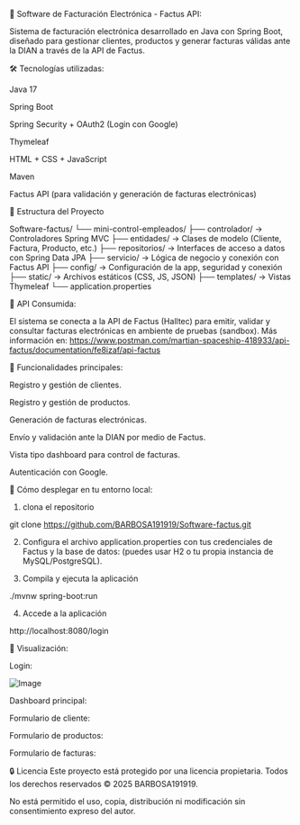 🧾 Software de Facturación Electrónica - Factus API:

Sistema de facturación electrónica desarrollado en Java con Spring Boot, diseñado para gestionar clientes, productos y generar facturas válidas ante la DIAN a través de la API de Factus.

🛠️ Tecnologías utilizadas:

Java 17

Spring Boot

Spring Security + OAuth2 (Login con Google)

Thymeleaf

HTML + CSS + JavaScript

Maven

Factus API (para validación y generación de facturas electrónicas)


📁 Estructura del Proyecto

Software-factus/
└── mini-control-empleados/
    ├── controlador/         → Controladores Spring MVC
    ├── entidades/           → Clases de modelo (Cliente, Factura, Producto, etc.)
    ├── repositorios/        → Interfaces de acceso a datos con Spring Data JPA
    ├── servicio/            → Lógica de negocio y conexión con Factus API
    ├── config/              → Configuración de la app, seguridad y conexión
    ├── static/              → Archivos estáticos (CSS, JS, JSON)
    ├── templates/           → Vistas Thymeleaf
    └── application.properties


🔗 API Consumida:

El sistema se conecta a la API de Factus (Halltec) para emitir, validar y consultar facturas electrónicas en ambiente de pruebas (sandbox).
Más información en: https://www.postman.com/martian-spaceship-418933/api-factus/documentation/fe8izaf/api-factus



🧪 Funcionalidades principales:

Registro y gestión de clientes.

Registro y gestión de productos.

Generación de facturas electrónicas.

Envío y validación ante la DIAN por medio de Factus.

Vista tipo dashboard para control de facturas.

Autenticación con Google.



🚀 Cómo desplegar en tu entorno local:

1. clona el repositorio

git clone https://github.com/BARBOSA191919/Software-factus.git

2. Configura el archivo application.properties con tus credenciales de Factus y la base de datos:
 (puedes usar H2 o tu propia instancia de MySQL/PostgreSQL).


3. Compila y ejecuta la aplicación

./mvnw spring-boot:run

4. Accede a la aplicación

http://localhost:8080/login


📸 Visualización:

Login:

![Image](https://github.com/user-attachments/assets/5f6402ee-00ee-4471-8459-a63748a4c841)

Dashboard principal:

Formulario de cliente:

Formulario de productos:

Formulario de facturas:


🔒 Licencia
Este proyecto está protegido por una licencia propietaria. Todos los derechos reservados © 2025 BARBOSA191919.

No está permitido el uso, copia, distribución ni modificación sin consentimiento expreso del autor.



